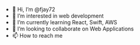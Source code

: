 - 👋 Hi, I’m @fjay72
- 👀 I’m interested in web development
- 🌱 I’m currently learning React, Swift, AWS
- 💞️ I’m looking to collaborate on Web Applications
- 📫 How to reach me 

<!---
fjay72/fjay72 is a ✨ special ✨ repository because its `README.md` (this file) appears on your GitHub profile.
You can click the Preview link to take a look at your changes.
--->
